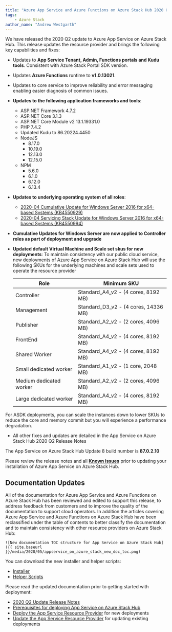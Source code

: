```yaml
---
title: "Azure App Service and Azure Functions on Azure Stack Hub 2020 Q2 Released"
tags: 
    - Azure Stack
author_name: "Andrew Westgarth"
---
```


We have released the 2020 Q2 update to Azure App Service on Azure Stack Hub. This release updates the resource provider and brings the following key capabilities and fixes:

- Updates to **App Service Tenant, Admin, Functions portals and Kudu tools**. Consistent with Azure Stack Portal SDK version.
- Updates **Azure Functions** runtime to **v1.0.13021**.
- Updates to core service to improve reliability and error messaging enabling easier diagnosis of common issues.
- **Updates to the following application frameworks and tools**:
  - ASP.NET Framework 4.7.2
  - ASP.NET Core 3.1.3
  - ASP.NET Core Module v2 13.1.19331.0
  - PHP 7.4.2
  - Updated Kudu to 86.20224.4450
  - NodeJS 
    - 8.17.0
    - 10.19.0
    - 12.13.0
    - 12.15.0
  - NPM
    - 5.6.0
    - 6.1.0
    - 6.12.0
    - 6.13.4
  
- **Updates to underlying operating system of all roles**:
  - [2020-04 Cumulative Update for Windows Server 2016 for x64-based Systems (KB4550929)](https://support.microsoft.com/help/4550929)
  - [2020-04 Servicing Stack Update for Windows Server 2016 for x64-based Systems (KB4550994)](https://support.microsoft.com/help/4550994)

- **Cumulative Updates for Windows Server are now applied to Controller roles as part of deployment and upgrade**

- **Updated default Virtual Machine and Scale set skus for new deployments**:
To maintain consistency with our public cloud service, new deployments of Azure App Service on Azure Stack Hub will use the following SKUs for the underlying machines and scale sets used to operate the resource provider
  
  | Role | Minimum SKU |
  | --- | --- |
  | Controller | Standard_A4_v2 - (4 cores, 8192 MB) |
  | Management | Standard_D3_v2 - (4 cores, 14336 MB) |
  | Publisher | Standard_A2_v2 - (2 cores, 4096 MB) |
  | FrontEnd | Standard_A4_v2 - (4 cores, 8192 MB) |
  | Shared Worker | Standard_A4_v2 - (4 cores, 8192 MB) |
  | Small dedicated worker | Standard_A1_v2 - (1 core, 2048 MB) |
  | Medium dedicated worker | Standard_A2_v2 - (2 cores, 4096 MB) |
  | Large dedicated worker | Standard_A4_v2 - (4 cores, 8192 MB) |

For ASDK deployments, you can scale the instances down to lower SKUs to reduce the core and memory commit but you will experience a performance degradation.

- All other fixes and updates are detailed in the App Service on Azure Stack Hub 2020 Q2 Release Notes

The App Service on Azure Stack Hub Update 8 build number is **87.0.2.10**

Please review the release notes and all [**Known issues**](https://docs.microsoft.com/azure-stack/operator/app-service-release-notes-2020-q2) prior to updating your installation of Azure App Service on Azure Stack Hub.

## Documentation Updates

All of the documentation for Azure App Service and Azure Functions on Azure Stack Hub has been reviewed and edited to support this release, to address feedback from customers and to improve the quality of the documentation to support cloud operators.  In addition the articles covering Azure App Service and Azure Functions on Azure Stack Hub have been reclassified under the table of contents to better classify the documentation and to maintain consistency with other resource providers on Azure Stack Hub:

    ![New documentation TOC structure for App Service on Azure Stack Hub]({{ site.baseurl }}/media/2020/05/appservice_on_azure_stack_new_doc_toc.png)

You can download the new installer and helper scripts:
- [Installer](https://aka.ms/appsvcupdateq2installer)
- [Helper Scripts](https://aka.ms/appsvconmashelpers)

Please read the updated documentation prior to getting started with deployment:

- [2020 Q2 Update Release Notes](https://docs.microsoft.com/azure-stack/operator/app-service-release-notes-2020-q2)
- [Prerequisites for deploying App Service on Azure Stack Hub](https://docs.microsoft.com/azure-stack/operator/azure-stack-app-service-before-you-get-started)
- [Deploy the App Service Resource Provider](https://docs.microsoft.com/azure-stack/operator/azure-stack-app-service-deploy) for new deployments
- [Update the App Service Resource Provider](https://docs.microsoft.com/azure-stack/operator/azure-stack-app-service-update) for updating existing deployments